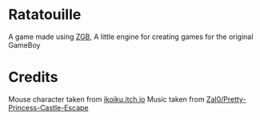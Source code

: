 # Ratatouille
A game made using [ZGB](https://github.com/Zal0/ZGB), A little engine for creating games for the original GameBoy

# Credits
Mouse character taken from [ikoiku.itch.io](https://ikoiku.itch.io/16-x-16-pixel-art-character-mouse)
Music taken from [Zal0/Pretty-Princess-Castle-Escape](https://github.com/Zal0/Pretty-Princess-Castle-Escape)